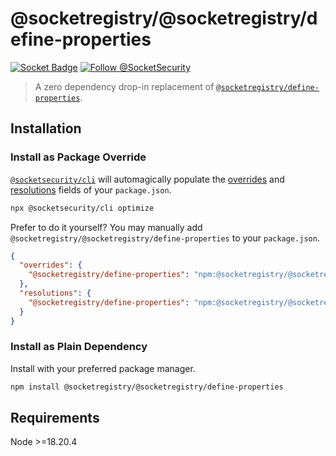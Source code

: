 # @socketregistry/@socketregistry/define-properties

[![Socket Badge](https://socket.dev/api/badge/npm/package/@socketregistry/@socketregistry/define-properties)](https://socket.dev/npm/package/@socketregistry/@socketregistry/define-properties)
[![Follow @SocketSecurity](https://img.shields.io/twitter/follow/SocketSecurity?style=social)](https://twitter.com/SocketSecurity)

> A zero dependency drop-in replacement of
> [`@socketregistry/define-properties`](https://www.npmjs.com/package/@socketregistry/define-properties).

## Installation

### Install as Package Override

[`@socketsecurity/cli`](https://www.npmjs.com/package/@socketsecurity/cli) will
automagically populate the
[overrides](https://docs.npmjs.com/cli/v9/configuring-npm/package-json#overrides)
and [resolutions](https://yarnpkg.com/configuration/manifest#resolutions) fields
of your `package.json`.

```sh
npx @socketsecurity/cli optimize
```

Prefer to do it yourself? You may manually add
`@socketregistry/@socketregistry/define-properties` to your `package.json`.

```json
{
  "overrides": {
    "@socketregistry/define-properties": "npm:@socketregistry/@socketregistry/define-properties@^1"
  },
  "resolutions": {
    "@socketregistry/define-properties": "npm:@socketregistry/@socketregistry/define-properties@^1"
  }
}
```

### Install as Plain Dependency

Install with your preferred package manager.

```sh
npm install @socketregistry/@socketregistry/define-properties
```

## Requirements

Node &gt;=18.20.4
